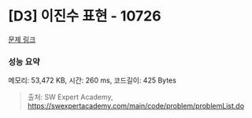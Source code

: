 # [D3] 이진수 표현 - 10726 

[문제 링크](https://swexpertacademy.com/main/code/problem/problemDetail.do?contestProbId=AXRSXf_a9qsDFAXS) 

### 성능 요약

메모리: 53,472 KB, 시간: 260 ms, 코드길이: 425 Bytes



> 출처: SW Expert Academy, https://swexpertacademy.com/main/code/problem/problemList.do
